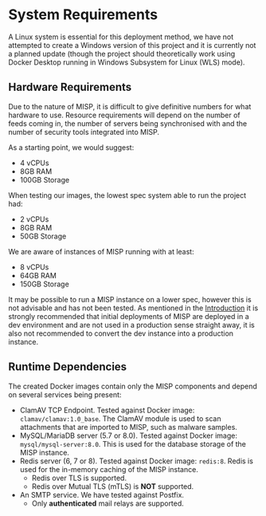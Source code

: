 <!--
SPDX-FileCopyrightText: 2024-2025 Jisc Services Limited
SPDX-FileContributor: James Ellor
SPDX-FileContributor: Joe Pitt

SPDX-License-Identifier: GPL-3.0-only
-->

# System Requirements

A Linux system is essential for this deployment method, we have not attempted to create a Windows
version of this project and it is currently not a planned update (though the project should
theoretically work using Docker Desktop running in Windows Subsystem for Linux (WLS) mode).

## Hardware Requirements

Due to the nature of MISP, it is difficult to give definitive numbers for what hardware to use.
Resource requirements will depend on the number of feeds coming in, the number of servers being
synchronised with and the number of security tools integrated into MISP.

As a starting point, we would suggest:

* 4 vCPUs
* 8GB RAM
* 100GB Storage

When testing our images, the lowest spec system able to run the project had:

- 2 vCPUs
- 8GB RAM
- 50GB Storage

We are aware of instances of MISP running with at least:

* 8 vCPUs
* 64GB RAM
* 150GB Storage

It may be possible to run a MISP instance on a lower spec, however this is not advisable and has not
been tested. As mentioned in the [Introduction](index.md) it is strongly recommended that initial
deployments of MISP are deployed in a dev environment and are not used in a production sense
straight away, it is also not recommended to convert the dev instance into a production instance.

## Runtime Dependencies

The created Docker images contain only the MISP components and depend on several services being present:

- ClamAV TCP Endpoint. Tested against Docker image: `clamav/clamav:1.0_base`. The ClamAV module is
    used to scan attachments that are imported to MISP, such as malware samples.
- MySQL/MariaDB server (5.7 or 8.0). Tested against Docker image: `mysql/mysql-server:8.0`. This is
    used for the database storage of the MISP instance.
- Redis server (6, 7 or 8). Tested against Docker image: `redis:8`. Redis is used for the in-memory
    caching of the MISP instance.
    - Redis over TLS is supported.
    - Redis over Mutual TLS (mTLS) is **NOT** supported.
- An SMTP service. We have tested against Postfix.
    - Only **authenticated** mail relays are supported.
